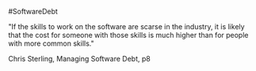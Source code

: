 #SoftwareDebt

"If the skills to work on the software are scarse in the industry, it is likely that the cost for someone with those skills is much higher than for people with more common skills."

Chris Sterling, Managing Software Debt, p8